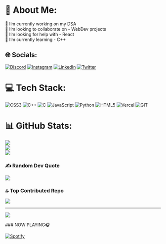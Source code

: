 # 💫 About Me:
🔭 I’m currently working on my DSA<br>👯 I’m looking to collaborate on - WebDev projects<br>🤝 I’m looking for help with -  React<br>🌱 I’m currently learning - C++


## 🌐 Socials:
[![Discord](https://img.shields.io/badge/Discord-%237289DA.svg?logo=discord&logoColor=white)](https://discord.gg/shubhxm.) [![Instagram](https://img.shields.io/badge/Instagram-%23E4405F.svg?logo=Instagram&logoColor=white)](https://instagram.com/@shubhxm.undf) [![LinkedIn](https://img.shields.io/badge/LinkedIn-%230077B5.svg?logo=linkedin&logoColor=white)](https://linkedin.com/in/shubhxm) [![Twitter](https://img.shields.io/badge/Twitter-%231DA1F2.svg?logo=Twitter&logoColor=white)](https://twitter.com/@shubhxm_mishra) 

# 💻 Tech Stack:
![CSS3](https://img.shields.io/badge/css3-%231572B6.svg?style=for-the-badge&logo=css3&logoColor=white) ![C++](https://img.shields.io/badge/c++-%2300599C.svg?style=for-the-badge&logo=c%2B%2B&logoColor=white) ![C](https://img.shields.io/badge/c-%2300599C.svg?style=for-the-badge&logo=c&logoColor=white) ![JavaScript](https://img.shields.io/badge/javascript-%23323330.svg?style=for-the-badge&logo=javascript&logoColor=%23F7DF1E) ![Python](https://img.shields.io/badge/python-3670A0?style=for-the-badge&logo=python&logoColor=ffdd54) ![HTML5](https://img.shields.io/badge/html5-%23E34F26.svg?style=for-the-badge&logo=html5&logoColor=white) ![Vercel](https://img.shields.io/badge/vercel-%23000000.svg?style=for-the-badge&logo=vercel&logoColor=white) ![GIT](https://img.shields.io/badge/Git-fc6d26?style=for-the-badge&logo=git&logoColor=white)
# 📊 GitHub Stats:
![](https://github-readme-stats.vercel.app/api?username=shxbham&theme=dark&hide_border=false&include_all_commits=true&count_private=true)<br/>
![](https://github-readme-streak-stats.herokuapp.com/?user=shxbham&theme=dark&hide_border=false)<br/>
![](https://github-readme-stats.vercel.app/api/top-langs/?username=shxbham&theme=dark&hide_border=false&include_all_commits=true&count_private=true&layout=compact)

### ✍️ Random Dev Quote
![](https://quotes-github-readme.vercel.app/api?type=horizontal&theme=radical)

### 🔝 Top Contributed Repo
![](https://github-contributor-stats.vercel.app/api?username=shxbham&limit=5&theme=dark&combine_all_yearly_contributions=true)

---
[![](https://visitcount.itsvg.in/api?id=shxbham&icon=0&color=0)](https://visitcount.itsvg.in)

<!-- Proudly created with GPRM ( https://gprm.itsvg.in ) -->### NOW PLAYING🎧
[![Spotify](https://spotify-playing-bice.vercel.app/api/spotify)]([https://open.spotify.com/user/USER_NAME](https://open.spotify.com/user/31f2fkfehwh7pdmikfpcmaapi62m)https://open.spotify.com/user/31f2fkfehwh7pdmikfpcmaapi62m)
